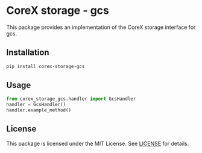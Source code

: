 # CoreX storage - gcs

This package provides an implementation of the CoreX storage interface for gcs.

## Installation
~~~bash
pip install corex-storage-gcs
~~~

## Usage
~~~python
from corex_storage_gcs.handler import GcsHandler
handler = GcsHandler()
handler.example_method()
~~~

## License
This package is licensed under the MIT License. See [LICENSE](../LICENSE) for details.
